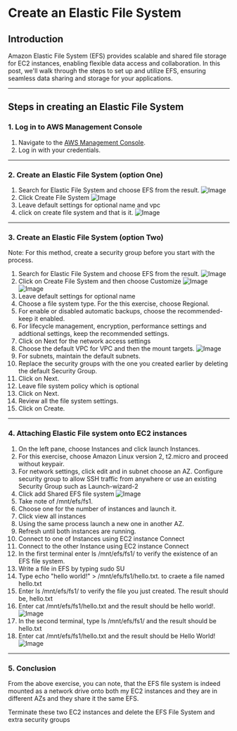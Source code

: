 # Create an Elastic File System

## Introduction
Amazon Elastic File System (EFS) provides scalable and shared file storage for EC2 instances, enabling flexible data access and collaboration. In this post, we'll walk through the steps to set up and utilize EFS, ensuring seamless data sharing and storage for your applications.

---

## Steps in creating an Elastic File System

### 1. Log in to AWS Management Console
1. Navigate to the [AWS Management Console](https://aws.amazon.com/console/).
2. Log in with your credentials.

---

### 2. Create an Elastic File System (option One)
1. Search for Elastic File System and choose EFS from the result.
![Image](https://github.com/user-attachments/assets/b579b382-b511-4967-87b0-fcbf70e433a6)
2. Click Create File System
![Image](https://github.com/user-attachments/assets/b7200af2-e470-4c91-b106-52dc06b6a708)
3. Leave default settings for optional name and vpc
4. click on create file system and that is it.
![Image](https://github.com/user-attachments/assets/60714448-d455-4265-8dce-c252f73efb48)


---

### 3. Create an Elastic File System (option Two)
Note: For this method, create a security group before you start with the process.
1. Search for Elastic File System and choose EFS from the result.
![Image](https://github.com/user-attachments/assets/b579b382-b511-4967-87b0-fcbf70e433a6)
2. Click on Create File System and then choose Customize
![Image](https://github.com/user-attachments/assets/b7200af2-e470-4c91-b106-52dc06b6a708)
![Image](https://github.com/user-attachments/assets/53228848-48e5-410a-8d69-1f4373c10989)
3. Leave default settings for optional name
4. Choose a file system type. For the this exercise, choose Regional.
5. For enable or disabled automatic backups, choose the recommended- keep it enabled.
6. For lifecycle management, encryption, performance settings and addtional settings, keep the recommended settings.
7. Click on Next for the network access settings
8. Choose the default VPC  for VPC and then the mount targets.
![Image](https://github.com/user-attachments/assets/c9fe610e-df29-4480-aa7f-5f4245808d63)
9. For subnets, maintain the default subnets.
10. Replace the security groups with the one you created earlier by deleting the default Security Group.
11. Click on Next.
12. Leave file system policy which is optional
13. Click on Next.
14. Review all the file system settings.
15. Click on Create.

---


### 4. Attaching Elastic File system onto EC2 instances
1. On the left pane, choose Instances and click launch Instances. 
2. For this exercise, choose Amazon Linux version 2, t2.micro and proceed without keypair.
3. For network settings, click edit and in subnet choose an AZ. Configure security group to allow SSH traffic from anywhere or use an existing Security Group such as Launch-wizard-2
4. Click add Shared EFS file system
![Image](https://github.com/user-attachments/assets/cfd5bb70-7ac5-46bb-9a09-2b4e293df825)
5. Take note of  /mnt/efs/fs1. 
6. Choose one for the number of instances and launch it.
7. Click view all instances
8. Using the same process launch a new one in another AZ.
9. Refresh until both instances are running.
10. Connect to one of Instances using EC2 instance Connect
11. Connect to the other Instance using EC2 instance Connect
12. In the first terminal enter ls /mnt/efs/fs1/ to verify the existence of an EFS file system.
13. Write a file in EFS by typing sudo SU 
14. Type echo "hello world!" > /mnt/efs/fs1/hello.txt. to craete a file named hello.txt
15. Enter ls /mnt/efs/fs1/ to verify the file you just created. The result should be, hello.txt
16. Enter cat /mnt/efs/fs1/hello.txt and the result should be hello world!.
![Image](https://github.com/user-attachments/assets/32163fed-2b4f-4a27-9bf0-bd34d77fd5b4)
17. In the second terminal, type ls /mnt/efs/fs1/ and the result should be hello.txt
18. Enter cat /mnt/efs/fs1/hello.txt and the result should be Hello World!
![Image](https://github.com/user-attachments/assets/32163fed-2b4f-4a27-9bf0-bd34d77fd5b4)

---

### 5. Conclusion
From the above exercise, you can note, that the EFS file system is indeed mounted as a network drive onto both my EC2 instances
and they are in different AZs and they share it the same EFS.

Terminate these two EC2 instances and delete the EFS File System and extra security groups
 
